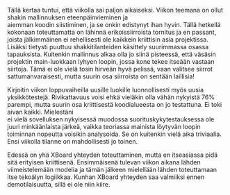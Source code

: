Tällä kertaa tuntui, että viikolla sai paljon aikaiseksi. Viikon teemana on ollut shakin mallinnuksen eteenpäinvieminen ja    
aiemman koodin siistiminen, ja se onkin edistynyt ihan hyvin. Tällä hetkellä kokonaan toteuttamatta on lähinnä erikoissiirroista 
tornitus ja en passant, joista jälkimmäinen ei rehellisesti ole kaikkein kriittisin asia projektissa. Lisäksi tietysti puuttuu
shakkitilanteiden käsittely suurimmassa osassa tapauksista. Kuitenkin mallinnus alkaa olla jo siinä pisteessä, että väsäsin 
projektin main-luokkaan lyhyen loopin, jossa kone tekee itseään vastaan siirtoja. Tämä ei ole vielä tosin hirveän hyvä pelissä, 
vaan valitsee siirrot sattumanvaraisesti, mutta suurin osa siirroista on sentään laillisia! 

Kirjoitin viikon loppuvaiheilla uusille luokille luonnollisesti myös uusia yksikkötestejä. Rivikattavuus voisi ehkä vieläkin
olla vähän nykyistä 76% parempi, mutta suurin osa kriittisestä koodialueesta on jo testattuna. Ei toki aivan kaikki. Mielestäni   
ei vielä sovelluksen nykyisessä muodossa suorituskykytestauksessa ole juuri minkäänlaista järkeä, vaikka teoriassa mainista
löytyvän loopin toiminnan nopeutta voisikin analysoida. Se on kuitenkin vielä aika triviaalia. Ensi viikolla tilanne on mahdollisesti
jo toinen.

Edessä on yhä XBoard yhteyden toteuttaminen, mutta en itseasiassa pidä sitä erityisen kriittisenä. Ensimmäisenä tulevan viikon aikana
lähden viimeistelemään modelia ja tämän jälkeen mielellään lähden toteuttamaan itse tekoälyn logiikkaa. Kunhan XBoard yhteyden
saa valmiiksi ennen demotilaisuutta, sillä ei ole niin kiire.
